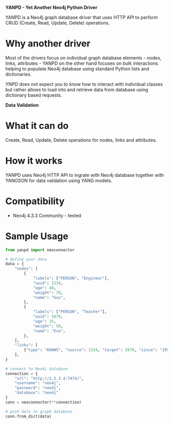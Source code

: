 **YANPD - Yet Another Neo4j Python Driver**

YANPD is a Neo4j graph database driver that uses HTTP API to perform CRUD (Create, 
Read, Update, Delete) operations.

# Why another driver

Most of the drivers focus on individual graph database elements - nodes, links, 
attributes - YANPD on the other hand focuses on bulk interactions helping to 
populate Neo4j database using standard Python lists and dictionaries.

YNPD does not expect you to know how to interact with individual classes but rather
allows to load into and retrieve data from database using dictionary based requests. 

**Data Validation** 

# What it can do

Create, Read, Update, Delete operations for nodes, links and attributes.

# How it works

YANPD uses Neo4j HTTP API to ingrate with Neo4j database together with YANGSON for 
data validation using YANG models.

# Compatibility

- Neo4j 4.3.3 Community - tested

# Sample Usage

```python
from yanpd import neoconnector

# define your data
data = {
    "nodes": [
        {
            "labels": ["PERSON", "Engineer"],
            "uuid": 1234,
            "age": 40,
            "weight": 70,
            "name": "Gus",
        },
        {
            "labels": ["PERSON", "Teacher"],
            "uuid": 5678,
            "age": 35,
            "weight": 50,
            "name": "Eve",
        },
    ],
    "links": [
        {"type": "KNOWS", "source": 1234, "target": 5678, "since": "1995"},
    ],
}

# connect to Neo4j database
connection = {
    "url": "http://1.2.3.4:7474/",
    "username": "neo4j",
    "password": "neo4j",
    "database": "neo4j"
}
conn = neoconnector(**connection)

# push data to graph database
conn.from_dict(data)
```
